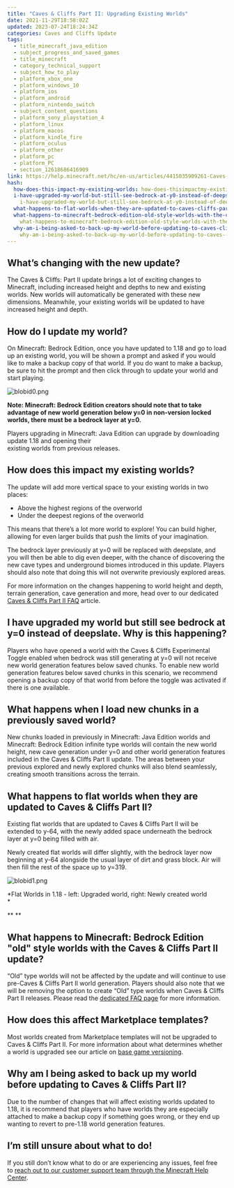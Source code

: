 ```yaml
---
title: "Caves & Cliffs Part II: Upgrading Existing Worlds"
date: 2021-11-29T18:58:02Z
updated: 2023-07-24T18:24:34Z
categories: Caves and Cliffs Update
tags:
  - title_minecraft_java_edition
  - subject_progress_and_saved_games
  - title_minecraft
  - category_technical_support
  - subject_how_to_play
  - platform_xbox_one
  - platform_windows_10
  - platform_ios
  - platform_android
  - platform_nintendo_switch
  - subject_content_questions
  - platform_sony_playstation_4
  - platform_linux
  - platform_macos
  - platform_kindle_fire
  - platform_oculus
  - platform_other
  - platform_pc
  - platform_PC
  - section_12618686416909
link: https://help.minecraft.net/hc/en-us/articles/4415035909261-Caves-Cliffs-Part-II-Upgrading-Existing-Worlds
hash:
  how-does-this-impact-my-existing-worlds: how-does-thisimpactmy-existingworlds
  i-have-upgraded-my-world-but-still-see-bedrock-at-y0-instead-of-deepslate.-why-is-this-happening:
    i-have-upgraded-my-world-but-still-see-bedrock-at-y0-instead-of-deepslate-why-is-this-happening
  what-happens-to-flat-worlds-when-they-are-updated-to-caves-cliffs-part-ii: what-happens-to-flat-worlds-when-they-are-updated-tocaves--cliffs-part-ii
  what-happens-to-minecraft-bedrock-edition-old-style-worlds-with-the-caves-cliffs-part-ii-update:
    what-happens-to-minecraft-bedrock-edition-old-style-worlds-with-the-caves--cliffs-part-ii-update
  why-am-i-being-asked-to-back-up-my-world-before-updating-to-caves-cliffs-part-ii:
    why-am-i-being-asked-to-back-up-my-world-before-updating-to-caves--cliffspart-ii
---
```


## What’s changing with the new update?

The Caves & Cliffs: Part II update brings a lot of exciting changes to Minecraft, including increased height and depths to new and existing worlds. New worlds will automatically be generated with these new dimensions. Meanwhile, your existing worlds will be updated to have increased height and depth.

## How do I update my world? 

On Minecraft: Bedrock Edition, once you have updated to 1.18 and go to load up an existing world, you will be shown a prompt and asked if you would like to make a backup copy of that world. If you do want to make a backup, be sure to hit the prompt and then click through to update your world and start playing.   
  

![blobid0.png](https://minecrafthelp.zendesk.com/hc/article_attachments/4415054348301)  
  

**Note: Minecraft: Bedrock Edition creators should note that to take advantage of new world generation below y=0 in non-version locked worlds, there must be a bedrock layer at y=0.**

Players upgrading in Minecraft: Java Edition can upgrade by downloading update 1.18 and opening their  
existing worlds from previous releases.

## How does this impact my existing worlds? 

The update will add more vertical space to your existing worlds in two places: 

- Above the highest regions of the overworld
- Under the deepest regions of the overworld

This means that there’s a lot more world to explore! You can build higher, allowing for even larger builds that push the limits of your imagination. 

The bedrock layer previously at y=0 will be replaced with deepslate, and you will then be able to dig even deeper, with the chance of discovering the new cave types and underground biomes introduced in this update. Players should also note that doing this will not overwrite previously explored areas.

For more information on the changes happening to world height and depth, terrain generation, cave generation and more, head over to our dedicated [Caves & Cliffs Part II FAQ](https://aka.ms/CCFeaturesFAQ) article.

## I have upgraded my world but still see bedrock at y=0 instead of deepslate. Why is this happening?

Players who have opened a world with the Caves & Cliffs Experimental Toggle enabled when bedrock was still generating at y=0 will not receive new world generation features below saved chunks. To enable new world generation features below saved chunks in this scenario, we recommend opening a backup copy of that world from before the toggle was activated if there is one available.

## What happens when I load new chunks in a previously saved world?

New chunks loaded in previously in Minecraft: Java Edition worlds and Minecraft: Bedrock Edition infinite type worlds will contain the new world height, new cave generation under y=0 and other world generation features included in the Caves & Cliffs Part II update. The areas between your previous explored and newly explored chunks will also blend seamlessly, creating smooth transitions across the terrain.

## What happens to flat worlds when they are updated to Caves & Cliffs Part II?

Existing flat worlds that are updated to Caves & Cliffs Part II will be extended to y-64, with the newly added space underneath the bedrock layer at y=0 being filled with air.

Newly created flat worlds will differ slightly, with the bedrock layer now beginning at y-64 alongside the usual layer of dirt and grass block. Air will then fill the rest of the space up to y=319.    
  

![blobid1.png](https://minecrafthelp.zendesk.com/hc/article_attachments/4415054389389)

*Flat Worlds in 1.18 - left: Upgraded world, right: Newly created world  
*

** **

## What happens to Minecraft: Bedrock Edition "old" style worlds with the Caves & Cliffs Part II update?

“Old” type worlds will not be affected by the update and will continue to use pre-Caves & Cliffs Part II world generation. Players should also note that we will be removing the option to create “Old” type worlds when Caves & Cliffs Part II releases. Please read the [dedicated FAQ page](../../feedback/Beta-and-Preview-Information-and-Changelogs/Old-Worlds-Types-in-Minecraft-Bedrock-Edition-FAQ.md) for more information.

## How does this affect Marketplace templates? 

Most worlds created from Marketplace templates will not be upgraded to Caves & Cliffs Part II. For more information about what determines whether a world is upgraded see our article on [base game versioning](https://docs.microsoft.com/en-us/minecraft/creator/documents/basegameversioning).  

## Why am I being asked to back up my world before updating to Caves & Cliffs Part II?

Due to the number of changes that will affect existing worlds updated to 1.18, it is recommend that players who have worlds they are especially attached to make a backup copy if something goes wrong, or they end up wanting to revert to pre-1.18 world generation features.

## I’m still unsure about what to do! 

If you still don’t know what to do or are experiencing any issues, feel free to [reach out to our customer support team through the Minecraft Help Center](https://help.minecraft.net/hc/en-us/requests/new).
